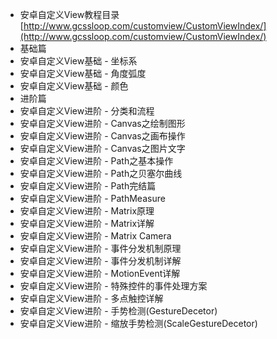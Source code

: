 - 安卓自定义View教程目录 [http://www.gcssloop.com/customview/CustomViewIndex/](http://www.gcssloop.com/customview/CustomViewIndex/)
- 基础篇
- 安卓自定义View基础 - 坐标系
- 安卓自定义View基础 - 角度弧度
- 安卓自定义View基础 - 颜色
- 进阶篇
- 安卓自定义View进阶 - 分类和流程
- 安卓自定义View进阶 - Canvas之绘制图形
- 安卓自定义View进阶 - Canvas之画布操作
- 安卓自定义View进阶 - Canvas之图片文字
- 安卓自定义View进阶 - Path之基本操作
- 安卓自定义View进阶 - Path之贝塞尔曲线
- 安卓自定义View进阶 - Path完结篇
- 安卓自定义View进阶 - PathMeasure
- 安卓自定义View进阶 - Matrix原理
- 安卓自定义View进阶 - Matrix详解
- 安卓自定义View进阶 - Matrix Camera
- 安卓自定义View进阶 - 事件分发机制原理
- 安卓自定义View进阶 - 事件分发机制详解
- 安卓自定义View进阶 - MotionEvent详解
- 安卓自定义View进阶 - 特殊控件的事件处理方案
- 安卓自定义View进阶 - 多点触控详解
- 安卓自定义View进阶 - 手势检测(GestureDecetor)
- 安卓自定义View进阶 - 缩放手势检测(ScaleGestureDecetor)